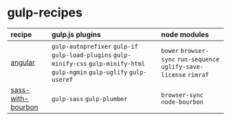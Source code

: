 # gulp-recipes

|recipe|gulp.js plugins|node modules|
|:--|:--|:--|
| [angular](recipes/angular/) |  `gulp-autoprefixer` `gulp-if` `gulp-load-plugins` `gulp-minify-css` `gulp-minify-html` `gulp-ngmin` `gulp-uglify` `gulp-useref`   | `bower` `browser-sync` `run-sequence` `uglify-save-license` `rimraf`|
| [sass-with-bourbon](recipes/sass-with-bourbon/) | `gulp-sass` `gulp-plumber` | `browser-sync` `node-bourbon` |
